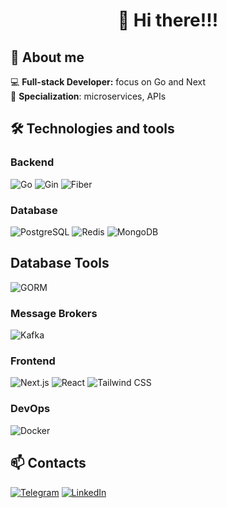<h1 align="center">👋 Hi there!!!</h1>

## 🚀 About me
💻 **Full-stack Developer:** focus on Go and Next  
🎯 **Specialization**: microservices, APIs

## 🛠 Technologies and tools

### Backend
![Go](https://img.shields.io/badge/Go-00ADD8?style=for-the-badge&logo=go&logoColor=white)
![Gin](https://img.shields.io/badge/Gin-00ADD8?style=for-the-badge&logo=go&logoColor=white)
![Fiber](https://img.shields.io/badge/Fiber-00ADD8?style=for-the-badge&logo=go&logoColor=white)

### Database
![PostgreSQL](https://img.shields.io/badge/PostgreSQL-316192?style=for-the-badge&logo=postgresql&logoColor=white)
![Redis](https://img.shields.io/badge/Redis-DC382D?style=for-the-badge&logo=redis&logoColor=white)
![MongoDB](https://img.shields.io/badge/MongoDB-47A248?style=for-the-badge&logo=mongodb&logoColor=white)

## Database Tools
![GORM](https://img.shields.io/badge/GORM-00ADD8?style=for-the-badge&logo=go&logoColor=white)

### Message Brokers
![Kafka](https://img.shields.io/badge/Kafka-231F20?style=for-the-badge&logo=apachekafka&logoColor=white)

### Frontend
![Next.js](https://img.shields.io/badge/Next.js-000000?style=for-the-badge&logo=nextdotjs&logoColor=white)
![React](https://img.shields.io/badge/React-61DAFB?style=for-the-badge&logo=react&logoColor=black)
![Tailwind CSS](https://img.shields.io/badge/Tailwind_CSS-38B2AC?style=for-the-badge&logo=tailwind-css&logoColor=white)

### DevOps
![Docker](https://img.shields.io/badge/Docker-2496ED?style=for-the-badge&logo=docker&logoColor=white)

## 📫 Contacts
[![Telegram](https://img.shields.io/badge/Telegram-2CA5E0?style=for-the-badge&logo=telegram&logoColor=white)](https://t.me/Lev_arino)
[![LinkedIn](https://img.shields.io/badge/LinkedIn-0077B5?style=for-the-badge&logo=linkedin&logoColor=white)](https://www.linkedin.com/in/max-kozlov-61b635291/)
